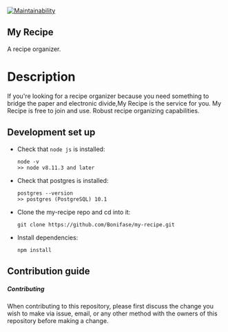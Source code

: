 [![Maintainability](https://api.codeclimate.com/v1/badges/c489c38d21fb6747e885/maintainability)](https://codeclimate.com/github/Bonifase/my-recipe/maintainability)

## My Recipe

A recipe organizer.

# Description

If you're looking for a recipe organizer because you need something to bridge the paper and electronic divide,My Recipe is the service for you. My Recipe is free to join and use. Robust recipe organizing capabilities.

## Development set up

- Check that `node js` is installed:

  ```
  node -v
  >> node v8.11.3 and later
  ```

- Check that postgres is installed:

  ```
  postgres --version
  >> postgres (PostgreSQL) 10.1
  ```

- Clone the my-recipe repo and cd into it:

  ```
  git clone https://github.com/Bonifase/my-recipe.git
  ```

- Install dependencies:
  ```
  npm install
  ```

## Contribution guide

##### Contributing

When contributing to this repository, please first discuss the change you wish to make via issue, email, or any other method with the owners of this repository before making a change.
